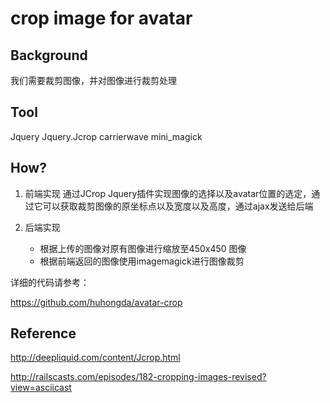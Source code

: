 # crop image for avatar

## Background

我们需要裁剪图像，并对图像进行裁剪处理


## Tool

Jquery
Jquery.Jcrop
carrierwave
mini_magick

## How?

1. 前端实现
	通过JCrop Jquery插件实现图像的选择以及avatar位置的选定，通过它可以获取裁剪图像的原坐标点以及宽度以及高度，通过ajax发送给后端
	
2. 后端实现
	
	* 根据上传的图像对原有图像进行缩放至450x450 图像
	* 根据前端返回的图像使用imagemagick进行图像裁剪
	

详细的代码请参考：

https://github.com/huhongda/avatar-crop

## Reference

http://deepliquid.com/content/Jcrop.html

http://railscasts.com/episodes/182-cropping-images-revised?view=asciicast
	

